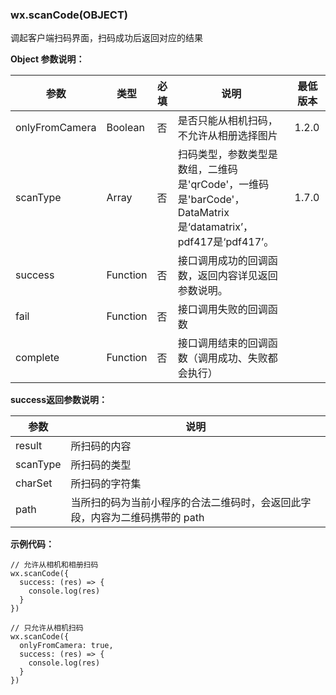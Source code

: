 <!-- https://mp.weixin.qq.com/debug/wxadoc/dev/api/scancode.html -->

### wx.scanCode(OBJECT)

调起客户端扫码界面，扫码成功后返回对应的结果

**Object 参数说明：**

  参数             |  类型       |  必填 |  说明                                                                               | 最低版本 
-------------------|-------------|-------|-------------------------------------------------------------------------------------|----------
  onlyFromCamera   |  Boolean    |  否   |  是否只能从相机扫码，不允许从相册选择图片                                           |  1.2.0   
  scanType         |  Array      |  否   |扫码类型，参数类型是数组，二维码是'qrCode'，一维码是'barCode'，DataMatrix是‘datamatrix’，pdf417是‘pdf417’。|  1.7.0   
  success          |  Function   |  否   |  接口调用成功的回调函数，返回内容详见返回参数说明。                                 |          
  fail             |  Function   |  否   |  接口调用失败的回调函数                                                             |          
  complete         |  Function   |  否   |  接口调用结束的回调函数（调用成功、失败都会执行）                                   |          

**success返回参数说明：**

  参数       |  说明                                       
-------------|---------------------------------------------
  result     |  所扫码的内容                               
  scanType   |  所扫码的类型                               
  charSet    |  所扫码的字符集                             
  path       |当所扫的码为当前小程序的合法二维码时，会返回此字段，内容为二维码携带的 path

**示例代码：**

    // 允许从相机和相册扫码
    wx.scanCode({
      success: (res) => {
        console.log(res)
      }
    })
    
    // 只允许从相机扫码
    wx.scanCode({
      onlyFromCamera: true,
      success: (res) => {
        console.log(res)
      }
    })
